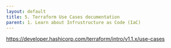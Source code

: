 ```yaml
---
layout: default
title: 5. Terraform Use Cases documentation
parent: 1. Learn about Infrustructure as Code (IaC)
---
```


https://developer.hashicorp.com/terraform/intro/v1.1.x/use-cases